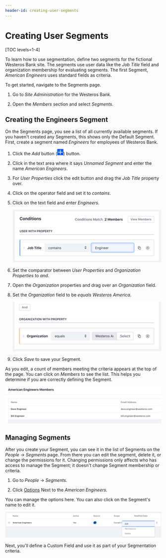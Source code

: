 ```yaml
---
header-id: creating-user-segments
---
```


# Creating User Segments

[TOC levels=1-4]

To learn how to use segmentation, define two segments for the fictional Westeros
Bank site. The segments use user data like the *Job Title* field and
organization membership for evaluating segments. The first Segment, *American
Engineers* uses standard fields as criteria.

To get started, navigate to the Segments page.

1.  Go to *Site Administration* for the Westeros Bank.

2.  Open the *Members* section and select *Segments*.

## Creating the Engineers Segment

On the Segments page, you see a list of all currently available segments. If you
haven't created any Segments, this shows only the Default Segment. First, create
a segment named *Engineers* for employees of Westeros Bank.

1.  Click the *Add* button (![Add](../../images/icon-add.png)) button.

2.  Click in the text area where it says *Unnamed Segment* and enter the name 
    *American Engineers*.

3.  For *User Properties* click the edit button and drag the *Job Title* 
    property over.

4.  Click on the operator field and set it to *contains*.

5.  Click on the text field and enter *Engineers*.

    ![Figure 1: Setting the comparator to *contains* includes variations of "Engineer" like "Software Engineer" in the segment.](../../images/sp-set-date.png)

6.  Set the comparator between *User Properties* and *Organization Properties* to *and*.

7.  Open the *Organization* properties and drag over an
    *Organization* field.

8.  Set the *Organization* field to be *equals* *Westeros America*.

    ![Figure 2: You can prevent typos by directly selecting Organizations through the interface.](../../images/sp-select-orgs.png)

9.  Click *Save* to save your Segment.

As you edit, a count of members meeting the criteria appears at the top of the
page. You can click on *Members* to see the list. This helps you determine if
you are correctly defining the Segment.

![Figure 3: You can view the list of Segment members at any time.](../../images/sp-segment-members.png)

## Managing Segments

After you create your Segment, you can see it in the list of Segments on the 
*People* &rarr; *Segments* page. From there you can edit the segment, delete 
it, or change the permissions for it. Changing permissions only affects who has 
access to manage the Segment; it doesn't change Segment membership or criteria.

1.  Go to *People* &rarr; *Segments*.

2.  Click [Options](../../images/icon-options.png) Next to the *American 
    Engineers*.

You can manage the options here. You can also click on the Segment's name to
edit it.

![Figure 4: You can edit, delete or manage permissions from the options menu.](../../images/sp-options.png)

Next, you'll define a Custom Field and use it as part of your Segmentation 
criteria.
